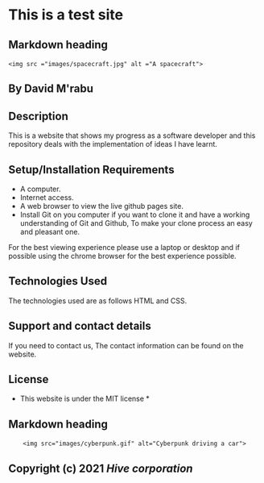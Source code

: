 # This is a test site

## Markdown heading  

    <img src ="images/spacecraft.jpg" alt ="A spacecraft">

## By **David M'rabu**

## Description

This is a website that shows my progress as a software developer and this repository deals with the implementation of ideas I have learnt.  

## Setup/Installation Requirements

* A computer.
* Internet access.
* A web browser to view the live github pages site.
* Install Git on you computer if you want to clone it and have a working understanding of Git and Github, To make your clone process an easy and pleasant one.

For the best viewing experience please use a laptop or desktop and if possible using the chrome browser for the best experience possible.

## Technologies Used

The technologies used are as follows HTML and CSS.

## Support and contact details

If you need to contact us, The contact information can be found on the website.

## License

* This website is under the MIT license *

## Markdown heading  

        <img src="images/cyberpunk.gif" alt="Cyberpunk driving a car">

## Copyright (c) 2021 *Hive corporation*
